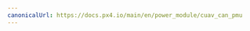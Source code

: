 ```yaml
---
canonicalUrl: https://docs.px4.io/main/en/power_module/cuav_can_pmu
---
```


<Redirect to="../uavcan/cuav_can_pmu" />
